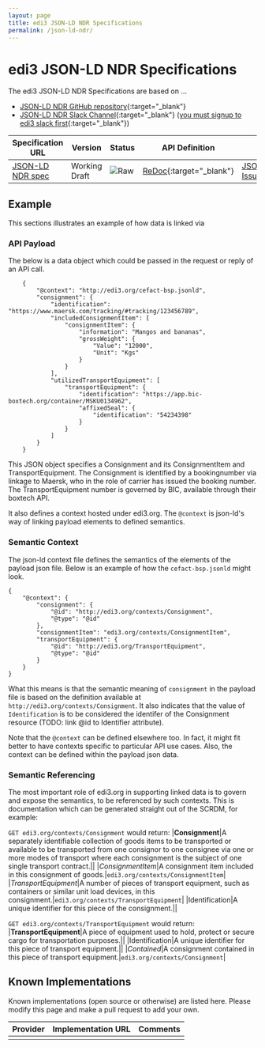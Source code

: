 ```yaml
---
layout: page
title: edi3 JSON-LD NDR Specifications
permalink: /json-ld-ndr/
---
```


# edi3 JSON-LD NDR Specifications

The edi3 JSON-LD NDR Specifications are based on ...

* [JSON-LD NDR GitHub repository](https://github.com/edi3/edi3-json-ld-ndr){:target="_blank"}
* [JSON-LD NDR Slack Channel](https://edi3.slack.com/messages/spec-json-ld-ndr/){:target="_blank"} ([you must signup to edi3 slack first](https://join.slack.com/t/edi3/shared_invite/enQtNTY5OTkzMjQ0NjcyLTM1MzYyNjg5M2RlMWIyZjUzMDBlNWQ3OWIyZTNhMDhhN2UzYjIyMjk4M2VhM2ViNzhhM2Y1OWE0Y2FhYTc1ZTg){:target="_blank"})

| Specification URL | Version | Status | API Definition | Issues List |
| ----------------- | ------  | ------ | -------------- | ----------- |
| [JSON-LD NDR spec](//edi3.org/specs/edi3-json-ld-ndr/master/) | Working Draft | ![Raw](//rfc.unprotocols.org/spec:2/COSS/raw.svg) | [ReDoc](//edi3.org/specs/edi3-json-ld-ndr/master/redoc-static.html){:target="_blank"} |  [JSON-LD NDR Issues](https://github.com/edi3/edi3-json-ld-ndr/issues){:target="_blank"}  |


## Example
This sections illustrates an example of how data is linked via 

### API Payload
The below is a data object which could be passed in the request or reply of an API call. 

```
	{
		"@context": "http://edi3.org/cefact-bsp.jsonld",
		"consignment": {
			"identification": "https://www.maersk.com/tracking/#tracking/123456789",
			"includedConsignmentItem": [
				"consignmentItem": {
					"information": "Mangos and bananas",
					"grossWeight": {
						"Value": "12000",
						"Unit": "Kgs"
					}
				}
			],
			"utilizedTransportEquipment": [
				"transportEquipment": {
					"identification": "https://app.bic-boxtech.org/container/MSKU0134962",
					"affixedSeal": {
						"identification": "54234398"
					}
				}
			]
		}
	}
```

This JSON object specifies a Consignment and its ConsignmentItem and TransportEquipment. The Consignment is identified by a bookingnumber via linkage to Maersk, who in the role of carrier has issued the booking number. The TransportEquipment number is governed by BIC, available through their boxtech API. 

It also defines a context hosted under edi3.org. The `@context` is json-ld's way of linking payload elements to defined semantics. 

### Semantic Context
The json-ld context file defines the semantics of the elements of the payload json file. Below is an example of how the `cefact-bsp.jsonld` might look. 

```
{
	"@context": {
		"consignment": { 
			"@id": "http://edi3.org/contexts/Consignment",  
			"@type": "@id" 
		},
		"consignmentItem": "edi3.org/contexts/ConsignmentItem",
		"transportEquipment": {
			"@id": "http://edi3.org/TransportEquipment", 
			"@type": "@id" 
		}
	}
}
```
What this means is that the semantic meaning of `consignment` in the payload file is based on the definition available at `http://edi3.org/contexts/Consignment`. It also indicates that the value of `Identification` is to be considered the identifer of the Consignment resource (TODO: link @id to Identifier attribute).

Note that the `@context` can be defined elsewhere too. In fact, it might fit better to have contexts specific to particular API use cases. Also, the context can be defined within the payload json data. 

### Semantic Referencing
The most important role of edi3.org in supporting linked data is to govern and expose the semantics, to be referenced by such contexts. This is documentation which can be generated straight out of the SCRDM, for example:

`GET edi3.org/contexts/Consignment` would return:
|**Consignment**|A separately identifiable collection of goods items to be transported or available to be transported from one consignor to one consignee via one or more modes of transport where each consignment is the subject of one single transport contract.||
|*ConsignmentItem*|A consignment item included in this consignment of goods.|`edi3.org/contexts/ConsignmentItem`|
|*TransportEquipment*|A number of pieces of transport equipment, such as containers or similar unit load devices, in this consignment.|`edi3.org/contexts/TransportEquipment`|
|Identification|A unique identifier for this piece of the consignment.||

`GET edi3.org/contexts/TransportEquipment` would return:
|**TransportEquipment**|A piece of equipment used to hold, protect or secure cargo for transportation purposes.||
|Identification|A unique identifier for this piece of transport equipment.||
|*Contained*|A consignment contained in this piece of transport equipment.|`edi3.org/contexts/Consignment`|



## Known Implementations

Known implementations (open source or otherwise) are listed here.  Please modify this page and make a pull request to add your own.

|Provider|Implementation URL|Comments|
|--------|------------------|--------|
|  |  |  |

